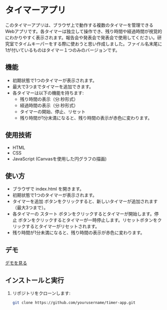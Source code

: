 # タイマーアプリ

このタイマーアプリは、ブラウザ上で動作する複数のタイマーを管理できるWebアプリです。各タイマーは独立して操作でき、残り時間や経過時間が視覚的にわかりやすく表示されます。報告会や発表会で発表会で使用してください。研究室でタイムキーパーをする際に使おうと思い作成しました。ファイル名末尾に1が付いているものはタイマー１つのみのバージョンです。

## 機能

- 初期状態で1つのタイマーが表示されます。
- 最大で3つまでタイマーを追加できます。
- 各タイマーは以下の機能を持ちます:
  - 残り時間の表示（分:秒形式）
  - 経過時間の表示（分:秒形式）
  - タイマーの開始、停止、リセット
  - 残り時間が1分未満になると、残り時間の表示が赤色に変わります。

## 使用技術

- HTML
- CSS
- JavaScript (Canvasを使用した円グラフの描画)

## 使い方
- ブラウザで index.html を開きます。
- 初期状態で1つのタイマーが表示されます。
- タイマーを追加 ボタンをクリックすると、新しいタイマーが追加されます（最大3つまで）。
- 各タイマーの スタート ボタンをクリックするとタイマーが開始します。停止 ボタンをクリックするとタイマーが一時停止します。リセットボタンをクリックするとタイマーがリセットされます。
- 残り時間が1分未満になると、残り時間の表示が赤色に変わります。

## デモ

[デモを見る](https://example.com)

## インストールと実行

1. リポジトリをクローンします:

   ```bash
   git clone https://github.com/yourusername/timer-app.git
